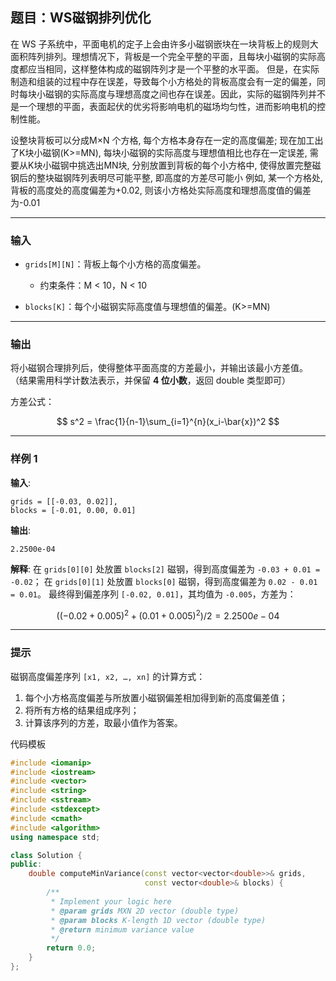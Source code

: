 
## 题目：WS磁钢排列优化

在 WS 子系统中，平面电机的定子上会由许多小磁钢嵌块在一块背板上的规则大面积阵列排列。理想情况下，背板是一个完全平整的平面，且每块小磁钢的实际高度都应当相同，这样整体构成的磁钢阵列才是一个平整的水平面。
但是，在实际制造和组装的过程中存在误差，导致每个小方格处的背板高度会有一定的偏差，同时每块小磁钢的实际高度与理想高度之间也存在误差。因此，实际的磁钢阵列并不是一个理想的平面，表面起伏的优劣将影响电机的磁场均匀性，进而影响电机的控制性能。

设整块背板可以分成M×N 个方格, 每个方格本身存在一定的高度偏差; 现在加工出了K块小磁钢(K>=MN), 每块小磁钢的实际高度与理想值相比也存在一定误差, 需要从K块小磁钢中挑选出MN块, 分别放置到背板的每个小方格中, 使得放置完整磁钢后的整块磁钢阵列表明尽可能平整, 即高度的方差尽可能小
例如, 某一个方格处, 背板的高度处的高度偏差为+0.02, 则该小方格处实际高度和理想高度值的偏差为-0.01

---

### 输入

* `grids[M][N]`：背板上每个小方格的高度偏差。

  * 约束条件：M < 10，N < 10
* `blocks[K]`：每个小磁钢实际高度值与理想值的偏差。(K>=MN)

---

### 输出

将小磁钢合理排列后，使得整体平面高度的方差最小，并输出该最小方差值。
（结果需用科学计数法表示，并保留 **4 位小数**，返回 double 类型即可）

方差公式：

$$
s^2 = \frac{1}{n-1}\sum_{i=1}^{n}(x_i-\bar{x})^2
$$

---

### 样例 1

**输入**:

```
grids = [[-0.03, 0.02]],
blocks = [-0.01, 0.00, 0.01]
```

**输出**:

```
2.2500e-04
```

**解释**:
在 `grids[0][0]` 处放置 `blocks[2]` 磁钢，得到高度偏差为 `-0.03 + 0.01 = -0.02`；
在 `grids[0][1]` 处放置 `blocks[0]` 磁钢，得到高度偏差为 `0.02 - 0.01 = 0.01`。
最终得到偏差序列 `[-0.02, 0.01]`，其均值为 `-0.005`，方差为：

$$
((-0.02+0.005)^2 + (0.01+0.005)^2)/2 = 2.2500e-04
$$

---

### 提示

磁钢高度偏差序列 `[x1, x2, …, xn]` 的计算方式：

1. 每个小方格高度偏差与所放置小磁钢偏差相加得到新的高度偏差值；
2. 将所有方格的结果组成序列；
3. 计算该序列的方差，取最小值作为答案。

代码模板
```cpp
#include <iomanip>
#include <iostream>
#include <vector>
#include <string>
#include <sstream>
#include <stdexcept>
#include <cmath>
#include <algorithm>
using namespace std;

class Solution {
public:
    double computeMinVariance(const vector<vector<double>>& grids,
                              const vector<double>& blocks) {
        /**
         * Implement your logic here
         * @param grids MXN 2D vector (double type)
         * @param blocks K-length 1D vector (double type)
         * @return minimum variance value
         */
        return 0.0;
    }
};

```